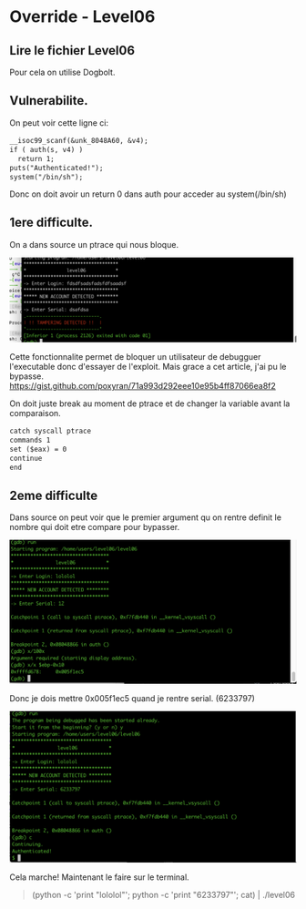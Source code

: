 # Override - Level06

## Lire le fichier Level06

Pour cela on utilise Dogbolt.

## Vulnerabilite.

On peut voir cette ligne ci:

```
__isoc99_scanf(&unk_8048A60, &v4);
if ( auth(s, v4) )
  return 1;
puts("Authenticated!");
system("/bin/sh");
```

Donc on doit avoir un return 0 dans auth pour acceder au system(/bin/sh)

## 1ere difficulte.

On a dans source un ptrace qui nous bloque.

![Légende](img.png)

Cette fonctionnalite permet de bloquer un utilisateur de debugguer l'executable donc d'essayer de l'exploit.
Mais grace a cet article, j'ai pu le bypasse.
https://gist.github.com/poxyran/71a993d292eee10e95b4ff87066ea8f2

On doit juste break au moment de ptrace et de changer la variable avant la comparaison.

```
catch syscall ptrace
commands 1
set ($eax) = 0
continue
end
```

## 2eme difficulte

Dans source on peut voir que le premier argument qu on rentre definit le nombre qui doit etre compare pour bypasser.

![Légende](img2.png)

Donc je dois mettre 0x005f1ec5 quand je rentre serial. (6233797)

![Légende](img3.png)

Cela marche!
Maintenant le faire sur le terminal.

> (python -c 'print "lololol"'; python -c 'print "6233797"'; cat) | ./level06